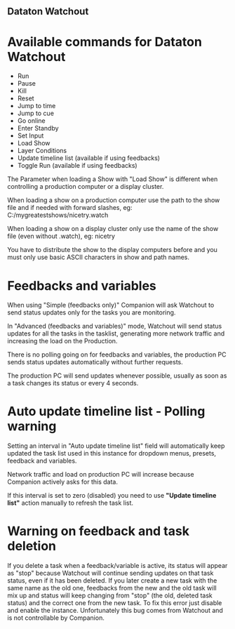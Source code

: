 ## Dataton Watchout

# Available commands for Dataton Watchout

* Run
* Pause
* Kill
* Reset
* Jump to time
* Jump to cue
* Go online
* Enter Standby
* Set Input
* Load Show
* Layer Conditions
* Update timeline list (available if using feedbacks)
* Toggle Run (available if using feedbacks)

The Parameter when loading a Show with "Load Show" is different when controlling a production computer or a display cluster.

When loading a show on a production computer use the path to the show file and if needed with forward slashes, eg: C:/mygreatestshows/nicetry.watch

When loading a show on a display cluster only use the name of the show file (even without .watch), eg: nicetry

You have to distribute the show to the display computers before and you must only use basic ASCII characters in show and path names.

# Feedbacks and variables

When using "Simple (feedbacks only)" Companion will ask Watchout to send status updates only for the tasks you are monitoring.

In "Advanced (feedbacks and variables)" mode, Watchout will send status updates for all the tasks in the tasklist, generating more network traffic and increasing the load on the Production.

There is no polling going on for feedbacks and variables, the production PC sends status updates automatically without further requests.

The production PC will send updates whenever possible, usually as soon as a task changes its status or every 4 seconds.

# Auto update timeline list - Polling warning

Setting an interval in "Auto update timeline list" field will automatically keep updated the task list used in this instance for dropdown menus, presets, feedback and variables.

Network traffic and load on production PC will increase because Companion actively asks for this data.

If this interval is set to zero (disabled) you need to use **"Update timeline list"** action manually to refresh the task list.

# Warning on feedback and task deletion

If you delete a task when a feedback/variable is active, its status will appear as "stop" because Watchout will continue sending updates on that
task status, even if it has been deleted. If you later create a new task with the same name as the old one, feedbacks from the new and the old
task will mix up and status will keep changing from "stop" (the old, deleted task status) and the correct one from the new task. To fix this
error just disable and enable the instance. Unfortunately this bug comes from Watchout and is not controllable by Companion.
